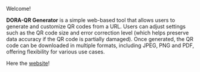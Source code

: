 Welcome!

**DORA-QR Generator** is a simple web-based tool that allows users to generate and customize QR codes from a URL. Users can adjust settings such as the QR code size and error correction level (which helps preserve data accuracy if the QR code is partially damaged). Once generated, the QR code can be downloaded in multiple formats, including JPEG, PNG and PDF, offering flexibility for various use cases.

Here the [website](https://aledro25.github.io/DORA-QR/)!
